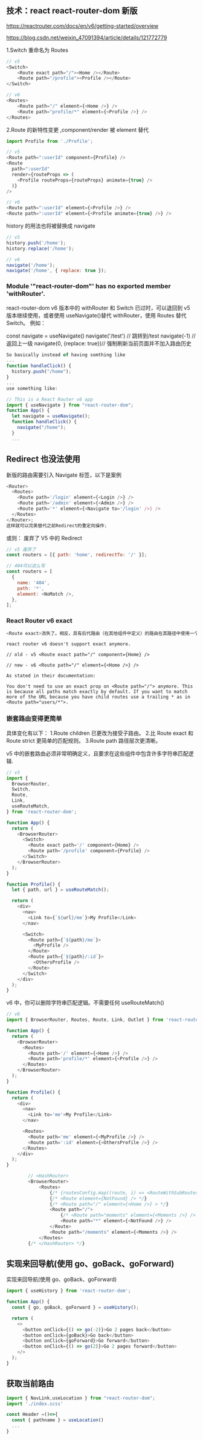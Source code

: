 ## 技术：react react-router-dom 新版

https://reactrouter.com/docs/en/v6/getting-started/overview

https://blog.csdn.net/weixin_47091394/article/details/121772779

1.Switch 重命名为 Routes

```js
// v5
<Switch>
    <Route exact path="/"><Home /></Route>
    <Route path="/profile"><Profile /></Route>
</Switch>

// v6
<Routes>
    <Route path="/" element={<Home />} />
    <Route path="profile/*" element={<Profile />} />
</Routes>
```

2.Route 的新特性变更 ,component/render 被 element 替代

```js
import Profile from './Profile';

// v5
<Route path=":userId" component={Profile} />
<Route
  path=":userId"
  render={routeProps => (
    <Profile routeProps={routeProps} animate={true} />
  )}
/>

// v6
<Route path=":userId" element={<Profile />} />
<Route path=":userId" element={<Profile animate={true} />} />
```

history 的用法也将被替换成 navigate

```js
// v5
history.push('/home');
history.replace('/home');

// v6
navigate('/home');
navigate('/home', { replace: true });
```

### Module '"react-router-dom"' has no exported member 'withRouter'.

react-router-dom v6 版本中的 withRouter 和 Switch 已过时，可以退回到 v5 版本继续使用，或者使用 useNavigate()替代 withRouter，使用 Routes 替代 Switch。
例如：

const navigate = useNavigate()
navigate('/test') // 跳转到/test
navigate(-1) // 返回上一级
navigate(0, {replace: true})// 强制刷新当前页面并不加入路由历史

```js
So basically instead of having somthing like
...
function handleClick() {
  history.push("/home");
}
...
use something like:

// This is a React Router v6 app
import { useNavigate } from "react-router-dom";
function App() {
  let navigate = useNavigate();
  function handleClick() {
    navigate("/home");
  }
  ...
```

## Redirect 也没法使用

新版的路由需要引入 Navigate 标签，以下是案例

```js
<Router>
  <Routes>
    <Route path='/login' element={<Login />} />
    <Route path='/admin' element={<Admin />} />
    <Route path='*' element={<Navigate to='/login' />} />
  </Routes>
</Router>;
这样就可以完美替代之前Redirect的重定向操作;
```

或则：
废弃了 V5 中的 Redirect

```js
// v5 废弃了
const routers = [{ path: 'home', redirectTo: '/' }];

// 404可以这么写
const routers = [
  {
    name: '404',
    path: '*',
    element: <NoMatch />,
  },
];
```

### React Router v6 exact

```js
<Route exact>消失了。相反，具有后代路由（在其他组件中定义）的路由在其路径中使用一个尾随*符号来指示它们精确匹配。
```

```
react router v6 doesn't support exact anymore.

// old - v5 <Route exact path="/" component={Home} />

// new - v6 <Route path="/" element={<Home />} />

As stated in their documentation:

You don't need to use an exact prop on <Route path="/"> anymore. This is because all paths match exactly by default. If you want to match more of the URL because you have child routes use a trailing * as in <Route path="users/*">.
```

### 嵌套路由变得更简单

具体变化有以下：
1.Route children 已更改为接受子路由。 2.比 Route exact 和 Route strict 更简单的匹配规则。
3.Route path 路径层次更清晰。

v5 中的嵌套路由必须非常明确定义，且要求在这些组件中包含许多字符串匹配逻辑.

```js
// v5
import {
  BrowserRouter,
  Switch,
  Route,
  Link,
  useRouteMatch,
} from 'react-router-dom';

function App() {
  return (
    <BrowserRouter>
      <Switch>
        <Route exact path='/' component={Home} />
        <Route path='/profile' component={Profile} />
      </Switch>
    </BrowserRouter>
  );
}

function Profile() {
  let { path, url } = useRouteMatch();

  return (
    <div>
      <nav>
        <Link to={`${url}/me`}>My Profile</Link>
      </nav>

      <Switch>
        <Route path={`${path}/me`}>
          <MyProfile />
        </Route>
        <Route path={`${path}/:id`}>
          <OthersProfile />
        </Route>
      </Switch>
    </div>
  );
}
```

v6 中，你可以删除字符串匹配逻辑。不需要任何 useRouteMatch()

```js
// v6
import { BrowserRouter, Routes, Route, Link, Outlet } from 'react-router-dom';

function App() {
  return (
    <BrowserRouter>
      <Routes>
        <Route path='/' element={<Home />} />
        <Route path='profile/*' element={<Profile />} />
      </Routes>
    </BrowserRouter>
  );
}

function Profile() {
  return (
    <div>
      <nav>
        <Link to='me'>My Profile</Link>
      </nav>

      <Routes>
        <Route path='me' element={<MyProfile />} />
        <Route path=':id' element={<OthersProfile />} />
      </Routes>
    </div>
  );
}
```

```js
		// <HashRouter>
		<BrowserRouter>
			<Routes>
				{/* {routesConfig.map((route, i) => <RouteWithSubRoutes key={i} {...route} />)} */}
				{/* <Route element={NotFound} /> */}
				{/* <Route path="/" element={<Home />} > */}
				<Route path="/">
					{/* <Route path="moments" element={<Moments />} /> */}
					<Route path="*" element={<NotFound />} />
				</Route>
				<Route path="/moments" element={<Moments />} />
			</Routes>
		{/* </HashRouter> */}
```

## 实现来回导航(使用 go、goBack、goForward)

实现来回导航(使用 go、goBack、goForward)

```js
import { useHistory } from 'react-router-dom';

function App() {
  const { go, goBack, goForward } = useHistory();

  return (
    <>
      <button onClick={() => go(-2)}>Go 2 pages back</button>
      <button onClick={goBack}>Go back</button>
      <button onClick={goForward}>Go forward</button>
      <button onClick={() => go(2)}>Go 2 pages forward</button>
    </>
  );
}
```

## 获取当前路由

```js
import { NavLink,useLocation } from "react-router-dom";
import './index.scss'

const Header =()=>{
  const { pathname } = useLocation()
  ...
}
```

